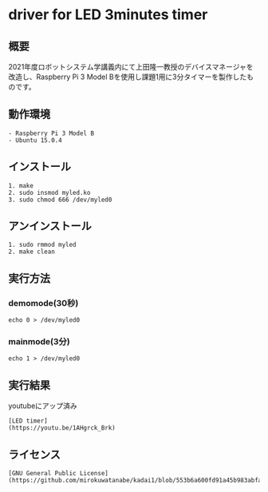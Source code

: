 # driver for LED 3minutes timer

## 概要

2021年度ロボットシステム学講義内にて上田隆一教授のデバイスマネージャを改造し、Raspberry Pi 3 Model Bを使用し課題1用に3分タイマーを製作したものです。

## 動作環境
```
- Raspberry Pi 3 Model B
- Ubuntu 15.0.4
```
## インストール
```
1. make
2. sudo insmod myled.ko
3. sudo chmod 666 /dev/myled0
```
## アンインストール
```
1. sudo rmmod myled
2. make clean
```
## 実行方法

### demomode(30秒)
```
echo 0 > /dev/myled0
```

### mainmode(3分)
```
echo 1 > /dev/myled0
```

## 実行結果

youtubeにアップ済み
```
[LED timer]
(https://youtu.be/1AHgrck_Brk)
```
## ライセンス

```
[GNU General Public License]
(https://github.com/mirokuwatanabe/kadai1/blob/553b6a600fd91a45b983abfa87a5f41cab04e293/LICENSE)
```
